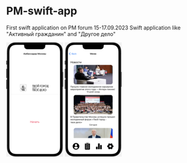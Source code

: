 # PM-swift-app
First swift application on PM forum 15-17.09.2023
Swift application like "Активный гражданин" and "Другое дело"

![plot](screenshots/start_screen.png)
![plot](screenshots/menu_screen.png)
